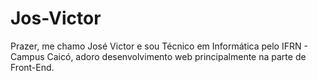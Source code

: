 # Jos-Victor
Prazer, me chamo José Victor e sou Técnico em Informática pelo IFRN - Campus Caicó, adoro desenvolvimento web principalmente na parte de Front-End.
